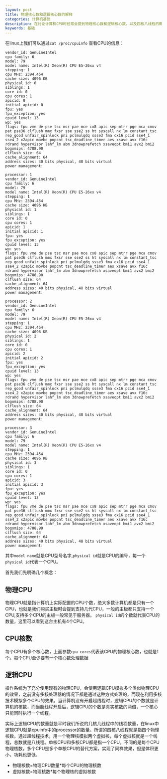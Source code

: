 ```yaml
---
layout: post
title: 物理核心数和逻辑核心数的解释
categories: 计算机基础
description: 在讨论计算机CPU时经常会提到物理核心数和逻辑核心数，以及四核八线程的概念，那么他们之间的区别和联系是什么呢？
keywords: 基础
---
```


在linux上我们可以通过`cat /proc/cpuinfo` 查看CPU的信息：

```processor: 0
vendor_id: GenuineIntel
cpu family: 6
model: 79
model name: Intel(R) Xeon(R) CPU E5-26xx v4
stepping: 1
cpu MHz: 2394.454
cache size: 4096 KB
physical id: 0
siblings: 1
core id: 0
cpu cores: 1
apicid: 0
initial apicid: 0
fpu: yes
fpu_exception: yes
cpuid level: 13
wp: yes
flags: fpu vme de pse tsc msr pae mce cx8 apic sep mtrr pge mca cmov pat pse36 clflush mmx fxsr sse sse2 ss ht syscall nx lm constant_tsc rep_good unfair_spinlock pni pclmulqdq ssse3 fma cx16 pcid sse4_1 sse4_2 x2apic movbe popcnt tsc_deadline_timer aes xsave avx f16c rdrand hypervisor lahf_lm abm 3dnowprefetch xsaveopt bmi1 avx2 bmi2
bogomips: 4788.90
clflush size: 64
cache_alignment: 64
address sizes: 40 bits physical, 48 bits virtual
power management:

processor: 1
vendor_id: GenuineIntel
cpu family: 6
model: 79
model name: Intel(R) Xeon(R) CPU E5-26xx v4
stepping: 1
cpu MHz: 2394.454
cache size: 4096 KB
physical id: 1
siblings: 1
core id: 0
cpu cores: 1
apicid: 1
initial apicid: 1
fpu: yes
fpu_exception: yes
cpuid level: 13
wp: yes
flags: fpu vme de pse tsc msr pae mce cx8 apic sep mtrr pge mca cmov pat pse36 clflush mmx fxsr sse sse2 ss ht syscall nx lm constant_tsc rep_good unfair_spinlock pni pclmulqdq ssse3 fma cx16 pcid sse4_1 sse4_2 x2apic movbe popcnt tsc_deadline_timer aes xsave avx f16c rdrand hypervisor lahf_lm abm 3dnowprefetch xsaveopt bmi1 avx2 bmi2
bogomips: 4788.90
clflush size: 64
cache_alignment: 64
address sizes: 40 bits physical, 48 bits virtual
power management:

processor: 2
vendor_id: GenuineIntel
cpu family: 6
model: 79
model name: Intel(R) Xeon(R) CPU E5-26xx v4
stepping: 1
cpu MHz: 2394.454
cache size: 4096 KB
physical id: 2
siblings: 1
core id: 0
cpu cores: 1
apicid: 2
initial apicid: 2
fpu: yes
fpu_exception: yes
cpuid level: 13
wp: yes
flags: fpu vme de pse tsc msr pae mce cx8 apic sep mtrr pge mca cmov pat pse36 clflush mmx fxsr sse sse2 ss ht syscall nx lm constant_tsc rep_good unfair_spinlock pni pclmulqdq ssse3 fma cx16 pcid sse4_1 sse4_2 x2apic movbe popcnt tsc_deadline_timer aes xsave avx f16c rdrand hypervisor lahf_lm abm 3dnowprefetch xsaveopt bmi1 avx2 bmi2
bogomips: 4788.90
clflush size: 64
cache_alignment: 64
address sizes: 40 bits physical, 48 bits virtual
power management:

processor: 3
vendor_id: GenuineIntel
cpu family: 6
model: 79
model name: Intel(R) Xeon(R) CPU E5-26xx v4
stepping: 1
cpu MHz: 2394.454
cache size: 4096 KB
physical id: 3
siblings: 1
core id: 0
cpu cores: 1
apicid: 3
initial apicid: 3
fpu: yes
fpu_exception: yes
cpuid level: 13
wp: yes
flags: fpu vme de pse tsc msr pae mce cx8 apic sep mtrr pge mca cmov pat pse36 clflush mmx fxsr sse sse2 ss ht syscall nx lm constant_tsc rep_good unfair_spinlock pni pclmulqdq ssse3 fma cx16 pcid sse4_1 sse4_2 x2apic movbe popcnt tsc_deadline_timer aes xsave avx f16c rdrand hypervisor lahf_lm abm 3dnowprefetch xsaveopt bmi1 avx2 bmi2
bogomips: 4788.90
clflush size: 64
cache_alignment: 64
address sizes: 40 bits physical, 48 bits virtual
power management:
```

其中`model name`就是CPU型号名字,`physical id`就是CPU的编号，每一个`physical id`代表一个CPU。

首先我们先明确几个概念：

## 物理CPU
物理CPU就是指计算机上实际配置的CPU个数，绝大多数计算机都是只有一个CPU，也就是我们购买主板时会提到支持几代CPU，一般的主板都只支持一个CPU,支持多个CPU的主板一般常见于服务器。
`physical id`的个数就代表CPU的数量，这里可以看到这台主机有4个CPU。

## CPU核数
每个CPU有多个核心数，上面参数`cpu cores`代表该CPU的物理核心数，也就是1个。每个CPU至少要有一个核心数处理数据

## 逻辑CPU

操作系统为了充分使用现有的物理CPU，会使用逻辑CPU模拟多个类似物理CPU的效果，之前没有多核处理器的情况下都是通过这种方式处理的，而现在利用多核技术模拟多个CPU的效果。当计算机没有开启超线程时，逻辑CPU的个数就是计算机的核数，而当超线程开启后，逻辑CPU的个数是真实核数的两倍，一个核心只能同时执行一个线程。


实际上逻辑CPU的数量就是平时我们所说的几核几线程中的线程数量，在linux中逻辑CPU就是cpuinfo中的processor的数量。所谓的四核八线程就是指四个物理核数。通过超线程技术，用一个物理核模拟两个虚拟核，每个虚拟核就是一个线程，总数就是八线程。单核CPU和多核CPU都是指一个CPU，不同的是每个CPU物理核数，多个CPU是多个单核CPU的替代方案，实现了同样效果，但是体积更小，功耗也更低。

- 物理核数=物理CPU数量*每个CPU的物理核数
- 虚拟核数=物理核数*每个物理核的虚拟核数

